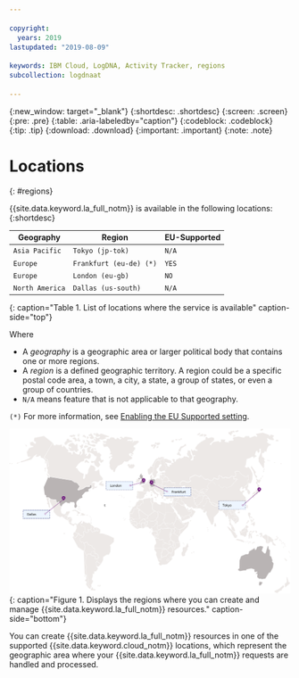 ```yaml
---

copyright:
  years: 2019
lastupdated: "2019-08-09"

keywords: IBM Cloud, LogDNA, Activity Tracker, regions
subcollection: logdnaat

---
```


{:new_window: target="_blank"}
{:shortdesc: .shortdesc}
{:screen: .screen}
{:pre: .pre}
{:table: .aria-labeledby="caption"}
{:codeblock: .codeblock}
{:tip: .tip}
{:download: .download}
{:important: .important}
{:note: .note}

# Locations
{: #regions}

{{site.data.keyword.la_full_notm}} is available in the following locations:
{:shortdesc}

| Geography             | Region                   | EU-Supported |
|-----------------------|--------------------------|--------------|
| `Asia Pacific`        | `Tokyo (jp-tok)`         | `N/A`        |
| `Europe`              | `Frankfurt (eu-de) (*)`  | `YES`        |
| `Europe`              | `London (eu-gb)`         | `NO`         |
| `North America`       | `Dallas (us-south)`      | `N/A`        |
{: caption="Table 1. List of locations where the service is available" caption-side="top"} 

Where
* A *geography* is a geographic area or larger political body that contains one or more regions.
* A *region* is a defined geographic territory. A region could be a specific postal code area, a town, a city, a state, a group of states, or even a group of countries. 
* `N/A` means feature that is not applicable to that geography.

`(*)` For more information, see [Enabling the EU Supported setting](/docs/account?topic=account-eu-hipaa-supported#bill_eusupported).

![The image shows the locations where the {{site.data.keyword.la_full_notm}} service is available.](images/world-map_min.svg)
{: caption="Figure 1. Displays the regions where you can create and manage {{site.data.keyword.la_full_notm}} resources." caption-side="bottom"}

You can create {{site.data.keyword.la_full_notm}} resources in one of the supported {{site.data.keyword.cloud_notm}} locations, which represent the geographic area where your {{site.data.keyword.la_full_notm}} requests are handled and processed. 






